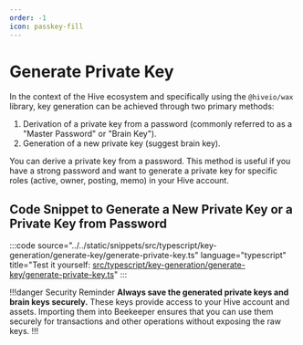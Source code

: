 ```yaml
---
order: -1
icon: passkey-fill
---
```


# Generate Private Key

In the context of the Hive ecosystem and specifically using the `@hiveio/wax` library, key generation can be achieved through two primary methods:

1. Derivation of a private key from a password (commonly referred to as a "Master Password" or "Brain Key").
2. Generation of a new private key (suggest brain key).

You can derive a private key from a password. This method is useful if you have a strong password and want to generate a private key for specific roles (active, owner, posting, memo) in your Hive account.

## Code Snippet to Generate a New Private Key or a Private Key from Password

:::code source="../../static/snippets/src/typescript/key-generation/generate-key/generate-private-key.ts" language="typescript" title="Test it yourself: [src/typescript/key-generation/generate-key/generate-private-key.ts](https://stackblitz.com/github/mtyszczak/hive-docs-snippets?file=src%2Ftypescript%2Fkey-generation%2Fgenerate-key%2Fgenerate-private-key.ts)" :::

!!!danger Security Reminder
**Always save the generated private keys and brain keys securely.** These keys provide access to your Hive account and assets. Importing them into Beekeeper ensures that you can use them securely for transactions and other operations without exposing the raw keys.
!!!
